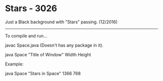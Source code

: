 # Stars - 3026
Just a Black background with "Stars" passing. (12/2016)

 - - - - - - - - - - - - - - - - - - - - - - - - - - - - - - - - - - -
 
  To compile and run...
 
 javac Space.java (Doesn't has any package in it).
 
 java Space "Title of Window" Width Height
 
 Example:
 
 java Space "Stars in Space" 1366 768
